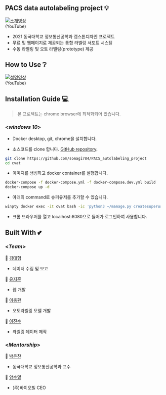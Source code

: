 
## PACS data autolabeling project 💡

[![소개영상](https://img.youtube.com/vi/ToVcqdqfQKM/0.jpg)](https://youtu.be/ToVcqdqfQKM)  
(YouTube)  

- 2021 동국대학교 정보통신공학과 캡스톤디자인 프로젝트
- 무료 및 웹페이지로 제공되는 통합 라벨링 서포트 시스템  
- 수동 라벨링 및 오토 라벨링(prototype) 제공  

## How to Use ❔

[![설명영상](https://img.youtube.com/vi/TdMTETOsOtw/0.jpg)](https://youtu.be/TdMTETOsOtw)  
(YouTube)  

## Installation Guide 💻

> 본 프로젝트는 chrome browser에 최적화되어 있습니다.  

### <_windows 10_>

-   Docker desktop, git, chrome을 설치합니다.

- 소스코드를 clone 합니다. [GitHub repository](https://github.com/sonagi784/PACS_autolabeling_project).
```sh
git clone https://github.com/sonagi784/PACS_autolabeling_project
cd cvat
```
- 이미지를 생성하고 docker container를 실행합니다.
```sh
docker-compose -f docker-compose.yml -f docker-compose.dev.yml build
docker-compose up -d
```
- 아래의 command로 슈퍼유저를 추가할 수 있습니다.

```sh
winpty docker exec -it cvat bash -ic 'python3 ~/manage.py createsuperuser'
```
-  크롬 브라우저를 열고 localhost:8080으로 들어가 로그인하여 사용합니다.


## Built With 💕

### <_Team_>

👨 [김대형](https://github.com/ghkdnswl)  
- 데이터 수집 및 보고  

👨 [유지훈](https://github.com/sonagi784)  
- 웹 개발  

👨 [이충환](https://github.com/ChungHwan0428)  
- 오토라벨링 모델 개발  

👨 [이진수](https://github.com/ljs-ai)  
- 라벨링 데이터 제작  

### <_Mentorship_>

👴 [박은찬](https://kr.linkedin.com/in/%EC%9D%80%EC%B0%AC-%EB%B0%95-a9a65b146)  
- 동국대학교 정보통신공학과 교수  

👴 [양수열](https://kr.linkedin.com/in/javaoracle/ko)  
- (주)바이오빌 CEO 

